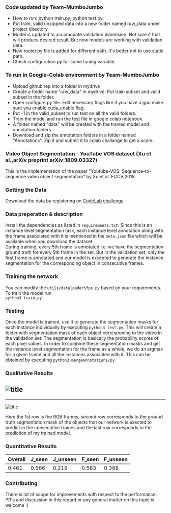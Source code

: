 ### Code updated by Team-MumboJumbo
- How to run: python train.py, python test.py.
- Put train, valid unzipped data into a new folder named raw_data under project directory.
- Model is updated to accomodate validation dimension. Not sure if that will produce desired result. But now models are working with validation data. 
- New router.py file is added for different path. It's better not to use static path.
- Check configuration.py for some tuning variable.

### To run in Google-Colab environment by Team-MumboJumbo
- Upload github rep into a folder in mydrive
- Create a folder name "raw_data" in mydrive. Put train subset and valid subset in the folder.
- Open configure.py file. Edit necessary flags like if you have a gpu make sure you enable cuda_enable flag.
- Put -1 in the valid_subset to run test on all the valid folders.
- Train the model and run the test file in google colab notebook.
- A folder named "data" will be created with the trained model and annotation folders.
- Download and zip the annotation folders in a folder named "Annotations". Zip it and submit it to colab challange to get a score.


### Video Object Segmentation - YouTube VOS dataset (Xu et al.,arXiv preprint arXiv:1809.03327)
This is the implementation of the paper "Youtube-VOS: Sequence-to-sequence video object segmentation" by Xu et al, ECCV 2018.  

### Getting the Data  
Download the data by registering on [CodeLab challenge](https://competitions.codalab.org/competitions/19544) 

### Data preperation & description
Install the dependencies as listed in ```requirements.txt```. Since this is an instance level segmentation task, each instance level annotation along with the frame associated with it is mentioned in the ```meta.json``` file which will be available when you download the dataset.  
During training, every 5th frame is annotated i.e. we have the segmentation ground truth for every 5th frame in the set. But in the validation set, only the first frame is annotated and our model is excepted to generate the instance segmentation for the corresponding object in consecutive frames.

### Training the network
You can modify the ```utils/dataloader5fps.py``` based on your requirements. To train the model run  
```python3 train.py```   

### Testing
Once the model is trained, use it to generate the segmentation masks for each instance individually by executing ```python3 test.py```. This will create a folder with segmentation mask of each object corresponing to the video in the validation set. The segmentation is basically the probability scores of each pixel values. In order to combine these segmentation masks and get the instance level segmentation for the frame as a whole, we do an argmax for a given frame and all the instances associated with it. This can be obtained by executing ```python3 mergeAnnotations/py```. 
  
### Qualitative Results  
![title](imgs/result1.png)  
----------------------------------------------------------------------------------------------------------------------------
----------------------------------------------------------------------------------------------------------------------------
![title](imgs/result2.png)  

Here the 1st row is the RGB frames, second row corresponds to the ground truth segmentation mask of the objects that our network is exected to predict in the consecutive frames and the last row corresponds to the prediction of my trained model.

### Quantitative Results  
|Overall   |J_seen   |J_unseen   |F_seen   |F_unseen  |
|---|---|---|---|---|
|0.461|0.566|0.219|0.583|0.388|


### Contributing
There is lot of scope for improvements with respect to the performance. PR's and discussion in this regard or any general matter on this topic is welcome :)
